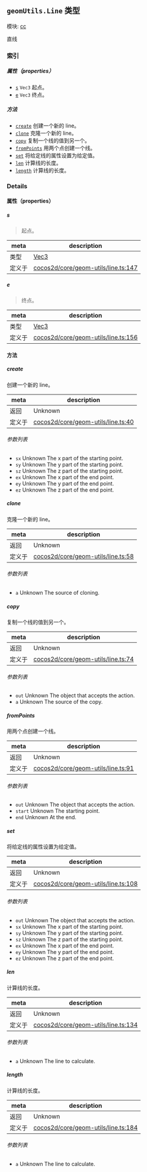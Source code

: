 ## `geomUtils.Line` 类型



模块: [cc](../modules/cc.md)


直线



### 索引

##### 属性（properties）

  - [`s`](#s) `Vec3` 起点。
  - [`e`](#e) `Vec3` 终点。



##### 方法

  - [`create`](#create) 创建一个新的 line。
  - [`clone`](#clone) 克隆一个新的 line。
  - [`copy`](#copy) 复制一个线的值到另一个。
  - [`fromPoints`](#frompoints) 用两个点创建一个线。
  - [`set`](#set) 将给定线的属性设置为给定值。
  - [`len`](#len) 计算线的长度。
  - [`length`](#length) 计算线的长度。



### Details


#### 属性（properties）


##### s

> 起点。

| meta | description |
|------|-------------|
| 类型 | <a href="../classes/Vec3.html" class="crosslink">Vec3</a> |
| 定义于 | [cocos2d/core/geom-utils/line.ts:147](https://github.com/cocos-creator/engine/blob/246760b55cfc698ac5f3450a1794d9d0554a0600/cocos2d/core/geom-utils/line.ts#L147) |



##### e

> 终点。

| meta | description |
|------|-------------|
| 类型 | <a href="../classes/Vec3.html" class="crosslink">Vec3</a> |
| 定义于 | [cocos2d/core/geom-utils/line.ts:156](https://github.com/cocos-creator/engine/blob/246760b55cfc698ac5f3450a1794d9d0554a0600/cocos2d/core/geom-utils/line.ts#L156) |






<!-- Method Block -->
#### 方法


##### create

创建一个新的 line。

| meta | description |
|------|-------------|
| 返回 | Unknown 
| 定义于 | [cocos2d/core/geom-utils/line.ts:40](https://github.com/cocos-creator/engine/blob/246760b55cfc698ac5f3450a1794d9d0554a0600/cocos2d/core/geom-utils/line.ts#L40) |

###### 参数列表
- `sx` Unknown The x part of the starting point.
- `sy` Unknown The y part of the starting point.
- `sz` Unknown The z part of the starting point.
- `ex` Unknown The x part of the end point.
- `ey` Unknown The y part of the end point.
- `ez` Unknown The z part of the end point.


##### clone

克隆一个新的 line。

| meta | description |
|------|-------------|
| 返回 | Unknown 
| 定义于 | [cocos2d/core/geom-utils/line.ts:58](https://github.com/cocos-creator/engine/blob/246760b55cfc698ac5f3450a1794d9d0554a0600/cocos2d/core/geom-utils/line.ts#L58) |

###### 参数列表
- `a` Unknown The source of cloning.


##### copy

复制一个线的值到另一个。

| meta | description |
|------|-------------|
| 返回 | Unknown 
| 定义于 | [cocos2d/core/geom-utils/line.ts:74](https://github.com/cocos-creator/engine/blob/246760b55cfc698ac5f3450a1794d9d0554a0600/cocos2d/core/geom-utils/line.ts#L74) |

###### 参数列表
- `out` Unknown The object that accepts the action.
- `a` Unknown The source of the copy.


##### fromPoints

用两个点创建一个线。

| meta | description |
|------|-------------|
| 返回 | Unknown 
| 定义于 | [cocos2d/core/geom-utils/line.ts:91](https://github.com/cocos-creator/engine/blob/246760b55cfc698ac5f3450a1794d9d0554a0600/cocos2d/core/geom-utils/line.ts#L91) |

###### 参数列表
- `out` Unknown The object that accepts the action.
- `start` Unknown The starting point.
- `end` Unknown At the end.


##### set

将给定线的属性设置为给定值。

| meta | description |
|------|-------------|
| 返回 | Unknown 
| 定义于 | [cocos2d/core/geom-utils/line.ts:108](https://github.com/cocos-creator/engine/blob/246760b55cfc698ac5f3450a1794d9d0554a0600/cocos2d/core/geom-utils/line.ts#L108) |

###### 参数列表
- `out` Unknown The object that accepts the action.
- `sx` Unknown The x part of the starting point.
- `sy` Unknown The y part of the starting point.
- `sz` Unknown The z part of the starting point.
- `ex` Unknown The x part of the end point.
- `ey` Unknown The y part of the end point.
- `ez` Unknown The z part of the end point.


##### len

计算线的长度。

| meta | description |
|------|-------------|
| 返回 | Unknown 
| 定义于 | [cocos2d/core/geom-utils/line.ts:134](https://github.com/cocos-creator/engine/blob/246760b55cfc698ac5f3450a1794d9d0554a0600/cocos2d/core/geom-utils/line.ts#L134) |

###### 参数列表
- `a` Unknown The line to calculate.


##### length

计算线的长度。

| meta | description |
|------|-------------|
| 返回 | Unknown 
| 定义于 | [cocos2d/core/geom-utils/line.ts:184](https://github.com/cocos-creator/engine/blob/246760b55cfc698ac5f3450a1794d9d0554a0600/cocos2d/core/geom-utils/line.ts#L184) |

###### 参数列表
- `a` Unknown The line to calculate.



